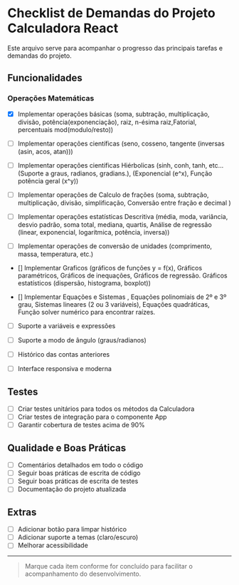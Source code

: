 # Checklist de Demandas do Projeto Calculadora React

Este arquivo serve para acompanhar o progresso das principais tarefas e demandas do projeto.

## Funcionalidades

### Operações Matemáticas

- [x] Implementar operações básicas (soma, subtração, multiplicação, divisão, potência(exponenciação), raiz, n-ésima raiz,Fatorial, percentuais mod(modulo/resto))

- [ ] Implementar operações científicas (seno, cosseno, tangente (inversas (asin, acos, atan)))

- [ ] Implementar operações cientificas Hiérbolicas (sinh, conh, tanh, etc... (Suporte a graus, radianos, gradians.), (Exponencial (e^x), Função potência geral (x^y))

- [ ] Implementar operações de Calculo de frações (soma, subtração, multiplicação, divisão, simplificação, Conversão entre fração e decimal )

- [ ] Implementar operações estatísticas Descritiva (média, moda, variância, desvio padrão, soma total, mediana, quartis, Análise de regressão (linear, exponencial, logarítmica, potência, inversa))

- [ ] Implementar operações de conversão de unidades (comprimento, massa, temperatura, etc.)
- [] Implementar Graficos (gráficos de funções y = f(x), Gráficos paramétricos, Gráficos de inequações, Gráficos de regressão. Gráficos estatísticos (dispersão, histograma, boxplot))

- [] Implementar Equações e Sistemas , Equações polinomiais de 2º e 3º grau, Sistemas lineares (2 ou 3 variáveis), Equações quadráticas, Função solver numérico para encontrar raízes.

- [ ] Suporte a variáveis e expressões
- [ ] Suporte a modo de ângulo (graus/radianos)

- [ ] Histórico das contas anteriores
- [ ] Interface responsiva e moderna

## Testes
- [ ] Criar testes unitários para todos os métodos da Calculadora
- [ ] Criar testes de integração para o componente App
- [ ] Garantir cobertura de testes acima de 90%

## Qualidade e Boas Práticas
- [ ] Comentários detalhados em todo o código
- [ ] Seguir boas práticas de escrita de código
- [ ] Seguir boas práticas de escrita de testes
- [ ] Documentação do projeto atualizada

## Extras
- [ ] Adicionar botão para limpar histórico
- [ ] Adicionar suporte a temas (claro/escuro)
- [ ] Melhorar acessibilidade

---

> Marque cada item conforme for concluído para facilitar o acompanhamento do desenvolvimento.
